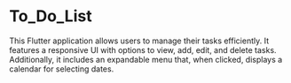 # To_Do_List
This Flutter application allows users to manage their tasks efficiently. It features a responsive UI with options to view, add, edit, and delete tasks. Additionally, it includes an expandable menu that, when clicked, displays a calendar for selecting dates.
